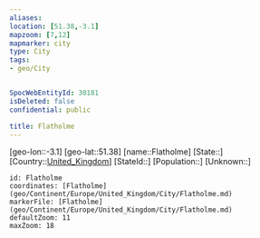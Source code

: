 ```yaml
---
aliases: 
location: [51.38,-3.1]
mapzoom: [7,12] 
mapmarker: city 
type: City
tags:
- geo/City


SpocWebEntityId: 30181
isDeleted: false
confidential: public

title: Flatholme
---
```

[geo-lon::-3.1]
[geo-lat::51.38]
[name::Flatholme]
[State::]
[Country::[United_Kingdom](geo/Continent/Europe/United_Kingdom.md)]
[StateId::]
[Population::]
[Unknown::]


```leaflet
id: Flatholme
coordinates: [Flatholme](geo/Continent/Europe/United_Kingdom/City/Flatholme.md)
markerFile: [Flatholme](geo/Continent/Europe/United_Kingdom/City/Flatholme.md)
defaultZoom: 11 
maxZoom: 18
```


